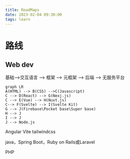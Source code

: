 ```yaml
---
title: RoadMaps
date: 2023-02-04 09:30:00
tags: learn
---
```


# 路线

## Web dev

基础-->交互语言 --> 框架 --> 元框架 --> 后端 --> 无服务平台

```mermaid
graph LR
A(HTML) --> B(CSS) -->C(Javascript)
C --> D(React) --> G(Nexj.js)
C --> E(Vue) --> H(Nuxt.js)
C--> F(Svelte) --> I(Svelte Kit)
G --> J(Firebase\Pocket base\Super base)
H --> J
I --> J
J --> Node.js
```

Angular Vite tailwindcss

java，Spring Boot，Ruby on Rails或Laravel 

PHP